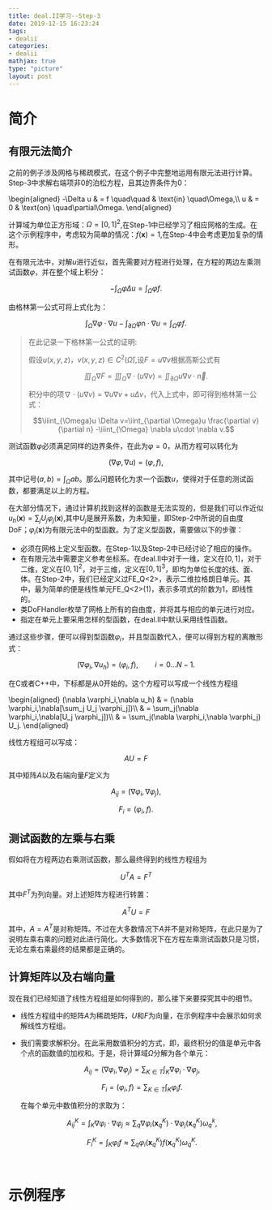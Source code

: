 ```yaml
---
title: deal.II学习--Step-3
date: 2019-12-15 16:23:24
tags:
- dealii
categories:
- dealii
mathjax: true
type: "picture"
layout: post
---
```


# 简介

## 有限元法简介

之前的例子涉及网格与稀疏模式，在这个例子中完整地运用有限元法进行计算。Step-3中求解右端项非0的泊松方程，且其边界条件为0：

\begin{aligned}
-\Delta u & = f \quad\quad & \text{in} \quad\Omega,\\\\
u & = 0                   & \text{on} \quad\partial\Omega.
\end{aligned}

计算域为单位正方形域：$\Omega=[0,1]^2$,在Step-1中已经学习了相应网格的生成。在这个示例程序中，考虑较为简单的情况：$f(\mathbf{x})=1$,在Step-4中会考虑更加复杂的情形。



在有限元法中，对解$u$进行近似，首先需要对方程进行处理，在方程的两边左乘测试函数$\varphi$，并在整个域上积分：

$$-\int_{\Omega}\varphi\Delta u=\int_{\Omega}\varphi f.$$

由格林第一公式可将上式化为：

$$\int_{\Omega}\nabla\varphi \cdot \nabla u-\int_{\partial\Omega}\varphi \mathrm{n} \cdot \nabla u=\int_{\Omega}\varphi f.$$



> 在此记录一下格林第一公式的证明:
>
> 假设$u(x,y,z)$，$v(x,y,z) \in C^2(\bar\Omega)$,设$F=u\nabla v$根据高斯公式有
>
> $$\iiint_{\Omega}\nabla F=\iiint_{\Omega} \nabla \cdot (u\nabla v)=\iint_{\partial\Omega }u \nabla v \cdot \vec n.$$
>
> 积分中的项$\nabla \cdot (u\nabla v)=\nabla u \nabla v+u\Delta v$，代入上式中，即可得到格林第一公式：
>
> $$\iiint_{\Omega}u \Delta v=\iint_{\partial \Omega}u \frac{\partial v}{\partial n} -\iiint_{\Omega} \nabla u\cdot \nabla v.$$



测试函数$\varphi$必须满足同样的边界条件，在此为$\varphi=0$，从而方程可以转化为

$$(\nabla \varphi,\nabla u)=(\varphi,f),$$

其中记号$(a,b)=\int_{\Omega}ab$。那么问题转化为求一个函数$u$，使得对于任意的测试函数，都要满足以上的方程。



在大部分情况下，通过计算机找到这样的函数是无法实现的，但是我们可以作近似$u_h(\mathbf{x})=\sum_j U_j \varphi_j(\mathbf{x})$,其中$U_j$是展开系数，为未知量，即Step-2中所说的自由度DoF；$\varphi_i(\mathbf{x})$为有限元法中的型函数。为了定义型函数，需要做以下的步骤：

* 必须在网格上定义型函数。在Step-1以及Step-2中已经讨论了相应的操作。
* 在有限元法中需要定义参考坐标系。在deal.II中对于一维，定义在$[0,1]$，对于二维，定义在$[0,1]^2$，对于三维，定义在$[0,1]^3$，即均为单位长度的线、面、体。在Step-2中，我们已经定义过FE_Q<2>，表示二维拉格朗日单元。其中，最为简单的便是线性单元FE_Q<2>(1)，表示多项式的阶数为1，即线性的。
* 类DoFHandler枚举了网格上所有的自由度，并将其与相应的单元进行对应。
* 指定在单元上要采用怎样的型函数，在deal.II中默认采用线性函数。



通过这些步骤，便可以得到型函数$\varphi_i$，并且型函数代入，便可以得到方程的离散形式：

$$(\nabla \varphi_i,\nabla u_h)=(\varphi_i,f), \quad \quad i=0\dots N-1.$$



在C或者C++中，下标都是从0开始的。这个方程可以写成一个线性方程组



\begin{aligned}
(\nabla \varphi_i,\nabla u_h) & = (\nabla \varphi_i,\nabla[\sum_j U_j \varphi_j])\\\\ 
& = \sum_j(\nabla \varphi_i,\nabla[U_j \varphi_j])\\\\
& = \sum_j(\nabla \varphi_i,\nabla \varphi_j) U_j.
\end{aligned}



线性方程组可以写成：

$$AU=F$$

其中矩阵$A$以及右端向量$F$定义为

$$A_{ij}=(\nabla\varphi_i,\nabla\varphi_j),$$

$$F_i=(\varphi_i,f).$$

## 测试函数的左乘与右乘

假如将在方程两边右乘测试函数，那么最终得到的线性方程组为

$$U^TA=F^T$$

其中$F^T$为列向量。对上述矩阵方程进行转置：

$$A^TU=F$$

其中，$A=A^T$是对称矩阵。不过在大多数情况下$A$并不是对称矩阵，在此只是为了说明左乘右乘的问题对此进行简化。大多数情况下在方程左乘测试函数只是习惯，无论左乘右乘最终的结果都是正确的。



## 计算矩阵以及右端向量

现在我们已经知道了线性方程组是如何得到的，那么接下来要探究其中的细节。

* 线性方程组中的矩阵$A$为稀疏矩阵，$U$和$F$为向量，在示例程序中会展示如何求解线性方程组。

* 我们需要求解积分。在此采用数值积分的方式，即，最终积分的值是单元中各个点的函数值的加权和。于是，将计算域$\Omega$分解为各个单元：

  $$A_{ij}=(\nabla \varphi_i,\nabla \varphi_j)=\sum_{K \in T} \int_K \nabla \varphi_i \cdot \nabla \varphi_j ,$$

  $$F_i=(\varphi_i,f)=\sum_{K \in T}\int_K \varphi_i f.$$

  在每个单元中数值积分的求取为：

  $$A_{ij}^K=\int_K \nabla \varphi_i \cdot \nabla \varphi_j \approx\sum_q \nabla \varphi_i(\mathbf{x}_q^K) \cdot \nabla \varphi_j (\mathbf{x}_q^K) \omega_q^k,$$

  $$F_i^K=\int_K \varphi_i f \approx \sum_q \varphi_i (\mathbf{x}_q^K) f(\mathbf{x}_q^K) \omega_q^K.$$

  ​



# 示例程序


